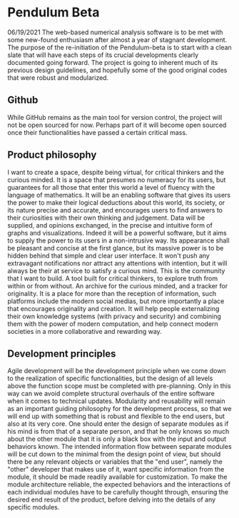# Pendulum Beta
06/19/2021
The web-based numerical analysis software is to be met with some new-found enthusiasm after almost a year of stagnant development. The purpose of the re-initiation of the Pendulum-beta is to start with a clean slate that will have each steps of its crucial developments clearly documented going forward. The project is going to inherent much of its previous design guidelines, and hopefully some of the good original codes that were robust and modularized.
## Github
While GitHub remains as the main tool for version control, the project will not be open sourced for now. Perhaps part of it will become open sourced once their functionalities have passed a certain critical mass.
## Product philosophy
I want to create a space, despite being virtual, for critical thinkers and the curious minded. It is a space that presumes no numeracy for its users, but guarantees for all those that enter this world a level of fluency with the language of mathematics. It will be an enabling software that gives its users the power to make their logical deductions about this world, its society, or its nature precise and accurate, and encourages users to find answers to their curiosities with their own thinking and judgement. Data will be supplied, and opinions exchanged, in the precise and intuitive form of graphs and visualizations. Indeed it will be a powerful software, but it aims to supply the power to its users in a non-intrusive way. Its appearance shall be pleasant and concise at the first glance, but its massive power is to be hidden behind that simple and clear user interface. It won't push any extravagant notifications nor attract any attentions with intention, but it will always be their at service to satisfy a curious mind. This is the community that I want to build. A tool built for critical thinkers, to explore truth from within or from without. An archive for the curious minded, and a tracker for originality. It is a place for more than the reception of information, such platforms include the modern social medias, but more importantly a place that encourages originality and creation. It will help people externalizing their own knowledge systems (with privacy and security) and combining them with the power of modern computation, and help connect modern societies in a more collaborative and rewarding way.
## Development principles
Agile development will be the development principle when we come down to the realization of specific functionalities, but the design of all levels above the function scope must be completed with pre-planning. Only in this way can we avoid complete structural overhauls of the entire software when it comes to technical updates. Modularity and reusability will remain as an important guiding philosophy for the development process, so that we will end up with something that is robust and flexible to the end users, but also at its very core. One should enter the design of separate modules as if his mind is from that of a separate person, and that he only knows so much about the other module that it is only a black box with the input and output behaviors known. The intended information flow between separate modules will be cut down to the minimal from the design point of view, but should there be any relevant objects or variables that the "end user", namely the "other" developer that makes use of it, want specific information from the module, it should be made readily available for customization. To make the module architecture reliable, the expected behaviors and the interactions of each individual modules have to be carefully thought through, ensuring the desired end result of the product, before delving into the details of any specific modules.
